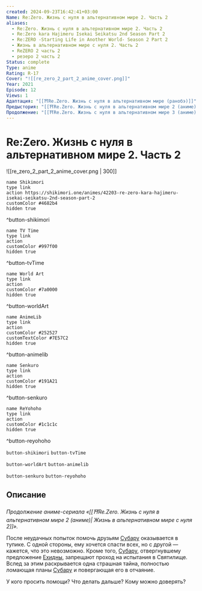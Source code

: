 ```yaml
---
created: 2024-09-23T16:42:41+03:00
Name: Re:Zero. Жизнь с нуля в альтернативном мире 2. Часть 2
aliases:
  - Re:Zero. Жизнь с нуля в альтернативном мире 2. Часть 2
  - Re:Zero kara Hajimeru Isekai Seikatsu 2nd Season Part 2
  - Re:ZERO -Starting Life in Another World- Season 2 Part 2
  - Жизнь в альтернативном мире с нуля 2. Часть 2
  - ReZERO 2 часть 2
  - резеро 2 часть 2
Status: complete
Type: anime
Rating: R-17
Cover: "![[re_zero_2_part_2_anime_cover.png]]"
Year: 2021
Episode: 12
Views: 1
Адаптация: "[[⛩️Re.Zero. Жизнь с нуля в альтернативном мире (ранобэ)]]"
Предыстория: "[[⛩️Re.Zero. Жизнь с нуля в альтернативном мире 2 (аниме)]]"
Продолжение: "[[⛩️Re.Zero. Жизнь с нуля в альтернативном мире 3 (аниме)]]"
---
```


# Re:Zero. Жизнь с нуля в альтернативном мире 2. Часть 2

![[re_zero_2_part_2_anime_cover.png | 300]]

```button
name Shikimori
type link
action https://shikimori.one/animes/42203-re-zero-kara-hajimeru-isekai-seikatsu-2nd-season-part-2
customColor #4682b4
hidden true
```
^button-shikimori

```button
name TV Time
type link
action 
customColor #997f00
hidden true
```
^button-tvTime

```button
name World Art
type link
action 
customColor #7a0000
hidden true
```
^button-worldArt

```button
name AnimeLib
type link
action 
customColor #252527
customTextColor #7E57C2
hidden true
```
^button-animelib

```button
name Senkuro
type link
action 
customColor #191A21
hidden true
```
^button-senkuro

```button
name ReYohoho
type link
action 
customColor #1c1c1c
hidden true
```
^button-reyohoho



`button-shikimori` `button-tvTime`

`button-worldArt` `button-animelib`

`button-senkuro` `button-reyohoho`

## Описание

_Продолжение аниме-сериала «[[⛩️Re.Zero. Жизнь с нуля в альтернативном мире 2 (аниме)| Жизнь в альтернативном мире с нуля 2]]»._

После неудачных попыток помочь друзьям [Субару](https://shikimori.one/characters/118735-subaru-natsuki) оказывается в тупике. С одной стороны, ему хочется спасти всех, но с другой — кажется, что это невозможно. Кроме того, [Субару](https://shikimori.one/characters/118735-subaru-natsuki), отвергнувшему предложение [Ехидны](https://shikimori.one/characters/145877-echidna), запрещают проход на испытания в Святилище. Вслед за этим раскрывается одна страшная тайна, полностью ломающая планы [Субару](https://shikimori.one/characters/118735-subaru-natsuki) и повергающая его в отчаяние.

У кого просить помощи? Что делать дальше? Кому можно доверять?
